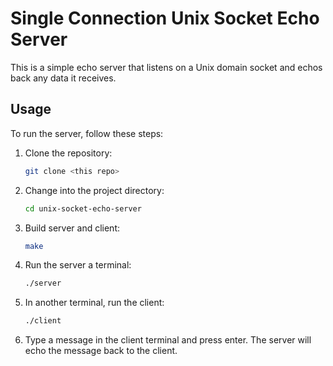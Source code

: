 # Single Connection Unix Socket Echo Server

This is a simple echo server that listens on a Unix domain socket and echos back any data it receives.

## Usage

To run the server, follow these steps:

1. Clone the repository:

    ```bash
    git clone <this repo>
    ```

2. Change into the project directory:

    ```bash
    cd unix-socket-echo-server
    ```

3. Build server and client:

    ```bash
    make
    ```

4. Run the server a terminal:

    ```bash
    ./server
    ```

5. In another terminal, run the client:

    ```bash
    ./client
    ```

6. Type a message in the client terminal and press enter. The server will echo the message back to the client.
